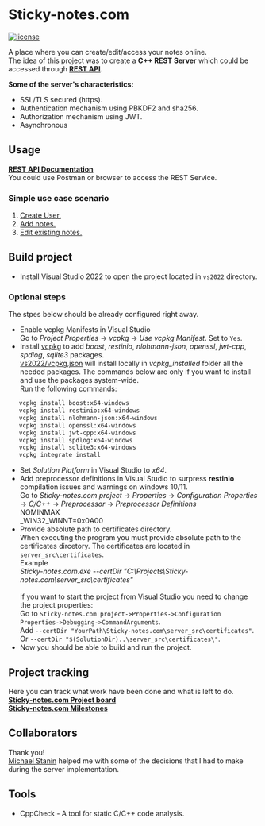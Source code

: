 # Sticky-notes.com

[![license](https://img.shields.io/badge/License-BSD%204--clause-blue)](https://github.com/aivaraleksiev/Sticky-notes.com/blob/main/LICENSE)

A place where you can create/edit/access your notes online. <br>
The idea of this project was to create a **C++ REST Server** which could be accessed through [**REST API**](https://github.com/aivaraleksiev/Sticky-notes.com/blob/main/REST%20API%20documentation.md).

**Some of the server's characteristics:**
- SSL/TLS secured (https).
- Authentication mechanism using PBKDF2 and sha256.
- Authorization mechanism using JWT.
- Asynchronous

## Usage
[**REST API Documentation**](https://github.com/aivaraleksiev/Sticky-notes.com/blob/main/REST%20API%20documentation.md)<br>
You could use Postman or browser to access the REST Service.

### Simple use case scenario
1. [Create User.](https://github.com/aivaraleksiev/Sticky-notes.com/blob/main/REST%20API%20documentation.md#Request)
2. [Add notes.](https://github.com/aivaraleksiev/Sticky-notes.com/blob/main/REST%20API%20documentation.md#Request-7)
3. [Edit existing notes.](https://github.com/aivaraleksiev/Sticky-notes.com/blob/main/REST%20API%20documentation.md#Request-8)

## Build project

- Install Visual Studio 2022 to open the project located in `vs2022` directory.

### Optional steps
The stpes below should be already configured right away. <br>
- Enable vcpkg Manifests in Visual Studio <br>
   Go to _Project Properties_ -> _vcpkg_ -> _Use vcpkg Manifest_. Set to `Yes`.
- Install [vcpkg](https://github.com/Microsoft/vcpkg) to add _boost_, _restinio_, _nlohmann-json_, _openssl_, _jwt-cpp_, _spdlog_, _sqlite3_ packages. <br>
  [vs2022/vcpkg.json](https://github.com/aivaraleksiev/Sticky-notes.com/blob/main/vs2022/vcpkg.json) will install locally in _vcpkg_installed_ folder all the needed packages. The commands below are only if you want to install and use the packages system-wide. <br>
Run the following commands:
````sh
   vcpkg install boost:x64-windows
   vcpkg install restinio:x64-windows
   vcpkg install nlohmann-json:x64-windows
   vcpkg install openssl:x64-windows
   vcpkg install jwt-cpp:x64-windows
   vcpkg install spdlog:x64-windows
   vcpkg install sqlite3:x64-windows
   vcpkg integrate install 
````

- Set _Solution Platform_ in Visual Studio to _x64_.
- Add preprocessor definitions in Visual Studio to surpress **restinio** compilation issues and warnings on windows 10/11. <br>
  Go to _Sticky-notes.com project_ -> _Properties_ -> _Configuration Properties_ -> _C/C++_ -> _Preprocessor_ -> _Preprocessor Definitions_ <br>
 NOMINMAX <br>
_WIN32_WINNT=0x0A00
- Provide absolute path to certificates directory. <br>
  When executing the program you must provide absolute path to the certificates dircetory. The certificates are located in `server_src\certificates`.<br>
  Example<br>
  _Sticky-notes.com.exe --certDir "C:\Projects\Sticky-notes.com\server_src\certificates"_ <br><br>
  If you want to start the project from Visual Studio you need to change the project properties: <br>
  Go to `Sticky-notes.com project->Properties->Configuration Properties->Debugging->CommandArguments`.<br>
  Add `--certDir "YourPath\Sticky-notes.com\server_src\certificates"`. <br>
  Or `--certDir "$(SolutionDir)..\server_src\certificates\"`.
- Now you should be able to build and run the project.

## Project tracking
Here you can track what work have been done and what is left to do. <br>
[**Sticky-notes.com Project board**](https://github.com/users/aivaraleksiev/projects/1) <br>
[**Sticky-notes.com Milestones**](https://github.com/aivaraleksiev/Sticky-notes.com/milestones)

## Collaborators
Thank you!<br>
[Michael Stanin](https://github.com/michael-stanin) helped me with some of the decisions that I had to make during the server implementation.

## Tools
- CppCheck - A tool for static C/C++ code analysis.
